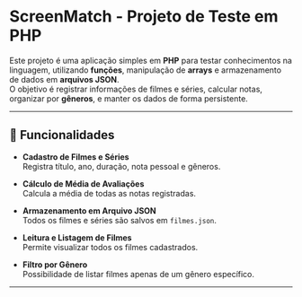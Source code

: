 # ScreenMatch - Projeto de Teste em PHP

Este projeto é uma aplicação simples em **PHP** para testar conhecimentos na linguagem, utilizando **funções**, manipulação de **arrays** e armazenamento de dados em **arquivos JSON**.  
O objetivo é registrar informações de filmes e séries, calcular notas, organizar por **gêneros**, e manter os dados de forma persistente.

---

## 🚀 Funcionalidades

- **Cadastro de Filmes e Séries**  
  Registra título, ano, duração, nota pessoal e gêneros.  

- **Cálculo de Média de Avaliações**  
  Calcula a média de todas as notas registradas.  

- **Armazenamento em Arquivo JSON**  
  Todos os filmes e séries são salvos em `filmes.json`.  

- **Leitura e Listagem de Filmes**  
  Permite visualizar todos os filmes cadastrados.  

- **Filtro por Gênero**  
  Possibilidade de listar filmes apenas de um gênero específico.  

---

